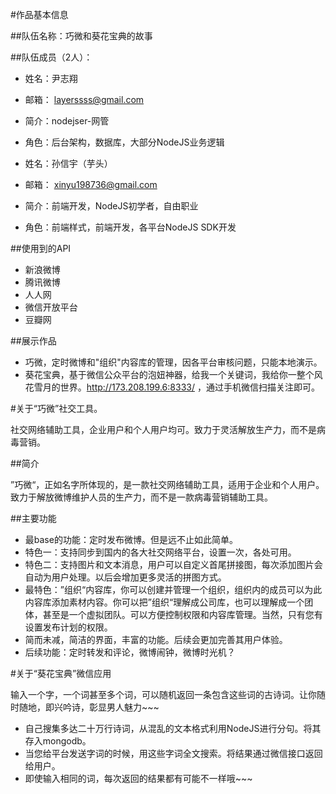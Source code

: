 #作品基本信息

##队伍名称：巧微和葵花宝典的故事

##队伍成员（2人）：

 * 姓名：尹志翔
 * 邮箱： <layerssss@gmail.com>
 * 简介：nodejser-网管
 * 角色：后台架构，数据库，大部分NodeJS业务逻辑


 * 姓名：孙信宇（芋头）
 * 邮箱： xinyu198736@gmail.com
 * 简介：前端开发，NodeJS初学者，自由职业
 * 角色：前端样式，前端开发，各平台NodeJS SDK开发

##使用到的API

 * 新浪微博
 * 腾讯微博
 * 人人网
 * 微信开放平台
 * 豆瓣网

##展示作品

 * 巧微，定时微博和"组织"内容库的管理，因各平台审核问题，只能本地演示。
 * 葵花宝典，基于微信公众平台的泡妞神器，给我一个关键词，我给你一整个风花雪月的世界。http://173.208.199.6:8333/ ，通过手机微信扫描关注即可。


#关于“巧微”社交工具。
 
社交网络辅助工具，企业用户和个人用户均可。致力于灵活解放生产力，而不是病毒营销。

##简介

”巧微“，正如名字所体现的，是一款社交网络辅助工具，适用于企业和个人用户。致力于解放微博维护人员的生产力，而不是一款病毒营销辅助工具。

##主要功能

 * 最base的功能：定时发布微博。但是远不止如此简单。
 * 特色一：支持同步到国内的各大社交网络平台，设置一次，各处可用。
 * 特色二：支持图片和文本消息，用户可以自定义首尾拼接图，每次添加图片会自动为用户处理。以后会增加更多灵活的拼图方式。
 * 最特色：”组织“内容库，你可以创建并管理一个组织，组织内的成员可以为此内容库添加素材内容。你可以把”组织“理解成公司库，也可以理解成一个团体，甚至是一个虚拟团队。可以方便控制权限和内容库管理。当然，只有您有设置发布计划的权限。
 * 简而未减，简洁的界面，丰富的功能。后续会更加完善其用户体验。
 * 后续功能：定时转发和评论，微博闹钟，微博时光机？

#关于“葵花宝典”微信应用

输入一个字，一个词甚至多个词，可以随机返回一条包含这些词的古诗词。让你随时随地，即兴吟诗，彰显男人魅力~~~

 * 自己搜集多达二十万行诗词，从混乱的文本格式利用NodeJS进行分句。将其存入mongodb。
 * 当您给平台发送字词的时候，用这些字词全文搜索。将结果通过微信接口返回给用户。
 * 即使输入相同的词，每次返回的结果都有可能不一样哦~~~
 
